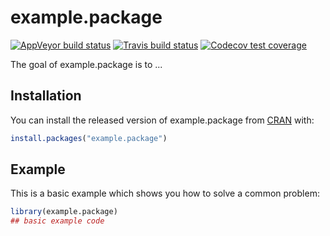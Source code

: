 
# example.package

<!-- badges: start -->
[![AppVeyor build status](https://ci.appveyor.com/api/projects/status/github/significantstats/example-package?branch=master&svg=true)](https://ci.appveyor.com/project/significantstats/example-package)
[![Travis build status](https://travis-ci.com/significantstats/example.package.svg?branch=master)](https://travis-ci.com/significantstats/example.package)
[![Codecov test coverage](https://codecov.io/gh/significantstats/example.package/branch/master/graph/badge.svg)](https://codecov.io/gh/significantstats/example.package?branch=master)
<!-- badges: end -->

The goal of example.package is to ...

## Installation

You can install the released version of example.package from [CRAN](https://CRAN.R-project.org) with:

``` r
install.packages("example.package")
```

## Example

This is a basic example which shows you how to solve a common problem:

``` r
library(example.package)
## basic example code
```

